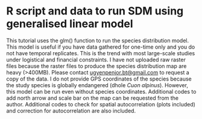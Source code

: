 # R script and data to run SDM using generalised linear model

This tutorial uses the glm() function to run the species distribution model.
This model is useful if you have data gathered for one-time only and you do not have temporal replicates. This is the trend with most large-scale studies under logistical and financial constraints.
I have not uploaded raw raster files because the raster files to produce the species distribution map are heavy (>400MB). Please contact ugyenpenjor.bt@gmail.com to request a copy of the data. I do not provide GPS coordinates of the species because the study species is globally endangered (dhole *Cuon alpinus*). 
However, this model can be run even without species coordinates. 
Additional codes to add north arrow and scale bar on the map can be requested from the author.
Additional codes to check for spatial autocorrelation (plots included) and correction for autocorrelation are also included.

